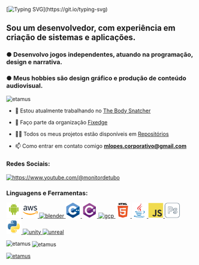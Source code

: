 [![Typing SVG](https://readme-typing-svg.demolab.com?font=Fira+Code&size=120&duration=2000&pause=2000&width=2000&height=200&lines=Ol%C3%A1+%F0%9F%91%8B%2C+meu+nome+%C3%A9+Mateus!)](https://git.io/typing-svg)
<h2 align="left">Sou um desenvolvedor, com experiência em criação de sistemas e aplicações.</h2> 
<h3 align="left">● Desenvolvo jogos independentes, atuando na programação, design e narrativa.</h3>
<h3 align="left">● Meus hobbies são design gráfico e produção de conteúdo audiovisual.</h3>


<p align="left"> <img src="https://komarev.com/ghpvc/?username=etamus&label=Visitantes&color=000000&style=flat" alt="etamus" /> </p>

- 🔭 Estou atualmente trabalhando no [The Body Snatcher](https://github.com/Etamus/The-Inhabited)

- 👯 Faço parte da organização [Fixedge](https://github.com/Fixedge)

- 👨‍💻 Todos os meus projetos estão disponíveis em [Repositórios](https://github.com/Etamus?tab=repositories)

- 📫 Como entrar em contato comigo **mlopes.corporativo@gmail.com**

<h3 align="left">Redes Sociais:</h3>
<p align="left">
<a href="https://www.youtube.com/c/https://www.youtube.com/@monitordetubo" target="blank"><img align="center" src="https://raw.githubusercontent.com/rahuldkjain/github-profile-readme-generator/master/src/images/icons/Social/youtube.svg" alt="https://www.youtube.com/@monitordetubo" height="30" width="40" /></a>
</p>

<h3 align="left">Linguagens e Ferramentas:</h3>
<p align="left"> <a href="https://developer.android.com" target="_blank" rel="noreferrer"> <img src="https://raw.githubusercontent.com/devicons/devicon/master/icons/android/android-original-wordmark.svg" alt="android" width="40" height="40"/> </a> <a href="https://aws.amazon.com" target="_blank" rel="noreferrer"> <img src="https://raw.githubusercontent.com/devicons/devicon/master/icons/amazonwebservices/amazonwebservices-original-wordmark.svg" alt="aws" width="40" height="40"/> </a> <a href="https://www.blender.org/" target="_blank" rel="noreferrer"> <img src="https://download.blender.org/branding/community/blender_community_badge_white.svg" alt="blender" width="40" height="40"/> </a> <a href="https://www.w3schools.com/cpp/" target="_blank" rel="noreferrer"> <img src="https://raw.githubusercontent.com/devicons/devicon/master/icons/cplusplus/cplusplus-original.svg" alt="cplusplus" width="40" height="40"/> </a> <a href="https://www.w3schools.com/cs/" target="_blank" rel="noreferrer"> <img src="https://raw.githubusercontent.com/devicons/devicon/master/icons/csharp/csharp-original.svg" alt="csharp" width="40" height="40"/> </a> <a href="https://cloud.google.com" target="_blank" rel="noreferrer"> <img src="https://www.vectorlogo.zone/logos/google_cloud/google_cloud-icon.svg" alt="gcp" width="40" height="40"/> </a> <a href="https://www.w3.org/html/" target="_blank" rel="noreferrer"> <img src="https://raw.githubusercontent.com/devicons/devicon/master/icons/html5/html5-original-wordmark.svg" alt="html5" width="40" height="40"/> </a> <a href="https://www.java.com" target="_blank" rel="noreferrer"> <img src="https://raw.githubusercontent.com/devicons/devicon/master/icons/java/java-original.svg" alt="java" width="40" height="40"/> </a> <a href="https://developer.mozilla.org/en-US/docs/Web/JavaScript" target="_blank" rel="noreferrer"> <img src="https://raw.githubusercontent.com/devicons/devicon/master/icons/javascript/javascript-original.svg" alt="javascript" width="40" height="40"/> </a> <a href="https://www.photoshop.com/en" target="_blank" rel="noreferrer"> <img src="https://raw.githubusercontent.com/devicons/devicon/master/icons/photoshop/photoshop-line.svg" alt="photoshop" width="40" height="40"/> </a> <a href="https://www.python.org" target="_blank" rel="noreferrer"> <img src="https://raw.githubusercontent.com/devicons/devicon/master/icons/python/python-original.svg" alt="python" width="40" height="40"/> </a> <a href="https://unity.com/" target="_blank" rel="noreferrer"> <img src="https://www.vectorlogo.zone/logos/unity3d/unity3d-icon.svg" alt="unity" width="40" height="40"/> </a> <a href="https://unrealengine.com/" target="_blank" rel="noreferrer"> <img src="https://raw.githubusercontent.com/kenangundogan/fontisto/036b7eca71aab1bef8e6a0518f7329f13ed62f6b/icons/svg/brand/unreal-engine.svg" alt="unreal" width="40" height="40"/> </a> </p>

<p><img align="left" src="https://github-readme-stats.vercel.app/api/top-langs?username=etamus&show_icons=true&theme=dark&locale=en&layout=compact" alt="etamus" /></p>

<p>&nbsp;<img align="center" src="https://github-readme-stats.vercel.app/api?username=etamus&show_icons=true&theme=dark&locale=en" alt="etamus" /></p>

<p align="left"> <a href="https://github.com/ryo-ma/github-profile-trophy"><img src="https://github-profile-trophy.vercel.app/?username=etamus" alt="etamus" /></a> </p>
